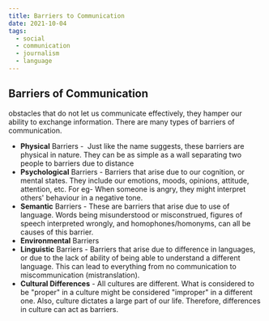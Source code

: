 ```yaml
---
title: Barriers to Communication
date: 2021-10-04
tags:
  - social
  - communication
  - journalism
  - language
---
```

## Barriers of Communication
obstacles that do not let us communicate effectively, they hamper our ability to exchange information. There are many types of barriers of communication.

- **Physical** Barriers -  Just like the name suggests, these barriers are physical in nature. They can be as simple as a wall separating two people to barriers due to distance
- **Psychological** Barriers - Barriers that arise due to our cognition, or mental states. They include our emotions, moods, opinions, attitude, attention, etc. For eg- When someone is angry, they might interpret others' behaviour in a negative tone.
- **Semantic** Barriers - These are barriers that arise due to use of language. Words being misunderstood or misconstrued, figures of speech interpreted wrongly, and homophones/homonyms, can all be causes of this barrier.
- **Environmental** Barriers
- **Linguistic** Barriers - Barriers that arise due to difference in languages, or due to the lack of ability of being able to understand a different language. This can lead to everything from no communication to miscommunication (mistranslation).
- **Cultural Differences** - All cultures are different. What is considered to be "proper" in a culture might be considered "improper" in a different one. Also, culture dictates a large part of our life. Therefore, differences in culture can act as barriers.